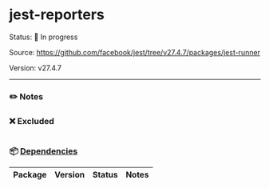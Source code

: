 # jest-reporters

Status: :hammer: In progress

Source: https://github.com/facebook/jest/tree/v27.4.7/packages/jest-runner

Version: v27.4.7

---

### :pencil2: Notes

### :x: Excluded
```
```

### :package: [Dependencies](https://github.com/facebook/jest/blob/v27.4.7/packages/jest-runner/package.json)
| Package            | Version | Status                    | Notes                                            |
| ------------------ | ------- | ------------------------- | ------------------------------------------------ |

